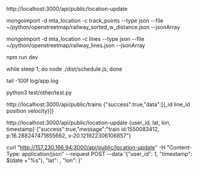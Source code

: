 http://localhost:3000/api/public/location-update

mongoimport -d mta_location -c track_points --type json  --file ~/python/openstreetmap/railway_sorted_w_distance.json --jsonArray

mongoimport -d mta_location -c lines --type json  --file ~/python/openstreetmap/railway_lines.json --jsonArray

npm run dev

while sleep 1; do node ./dist/schedule.js; done

tail -100f log/app.log

python3 test/other/test.py 

http://localhost:3000/api/public/trains
{"success":true,"data":[{_id line_id position velocity}]}

http://localhost:3000/api/public/location-update
{user_id, lat, lon, timestamp}
{"success":true,"message":"train id:1550083412, p:16.288247471855662, v-20.121922306106857"}

curl "http://157.230.166.94:3000/api/public/location-update" -H "Content-Type: application/json" --request POST --data '{"user_id": 1, "timestamp": $(date +"%s"), "lat": , "lon": }' 